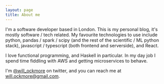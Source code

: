 ```yaml
---
layout: page
title: About me
---
```


I'm a software developer based in London. This is my personal blog, it's mostly software / tech related. My favourite technologies to use include python,
pandas / spark / scipy (and the rest of the scientific / ML python stack), javascript / typescript (both frontend and serverside), and React.

I love functional programming, and Haskell in particular. In my day job I spend time fiddling with AWS and getting microservices to behave.

I'm [@will_ockmore](https://twitter.com/will_ockmore) on twitter, and you can reach me at [will.ockmore@gmail.com](mailto:will.ockmore@gmail.com).
